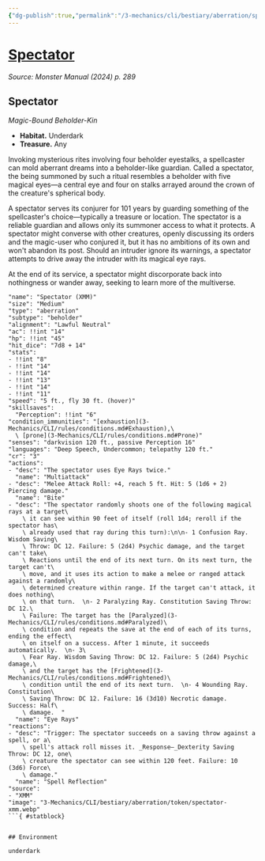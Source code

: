 ```yaml
---
{"dg-publish":true,"permalink":"/3-mechanics/cli/bestiary/aberration/spectator-xmm/","tags":["ttrpg-cli/compendium/src/5e/xmm","ttrpg-cli/monster/cr/3","ttrpg-cli/monster/environment/underdark","ttrpg-cli/monster/size/medium","ttrpg-cli/monster/type/aberration/beholder"],"noteIcon":""}
---
```


# [Spectator](3-Mechanics\CLI\bestiary\aberration/spectator-xmm.md)
*Source: Monster Manual (2024) p. 289*  

## Spectator

*Magic-Bound Beholder-Kin*

- **Habitat.** Underdark  
- **Treasure.** Any  

Invoking mysterious rites involving four beholder eyestalks, a spellcaster can mold aberrant dreams into a beholder-like guardian. Called a spectator, the being summoned by such a ritual resembles a beholder with five magical eyes—a central eye and four on stalks arrayed around the crown of the creature's spherical body.

A spectator serves its conjurer for 101 years by guarding something of the spellcaster's choice—typically a treasure or location. The spectator is a reliable guardian and allows only its summoner access to what it protects. A spectator might converse with other creatures, openly discussing its orders and the magic-user who conjured it, but it has no ambitions of its own and won't abandon its post. Should an intruder ignore its warnings, a spectator attempts to drive away the intruder with its magical eye rays.

At the end of its service, a spectator might discorporate back into nothingness or wander away, seeking to learn more of the multiverse.

```statblock
"name": "Spectator (XMM)"
"size": "Medium"
"type": "aberration"
"subtype": "beholder"
"alignment": "Lawful Neutral"
"ac": !!int "14"
"hp": !!int "45"
"hit_dice": "7d8 + 14"
"stats":
- !!int "8"
- !!int "14"
- !!int "14"
- !!int "13"
- !!int "14"
- !!int "11"
"speed": "5 ft., fly 30 ft. (hover)"
"skillsaves":
  "Perception": !!int "6"
"condition_immunities": "[exhaustion](3-Mechanics/CLI/rules/conditions.md#Exhaustion),\
  \ [prone](3-Mechanics/CLI/rules/conditions.md#Prone)"
"senses": "darkvision 120 ft., passive Perception 16"
"languages": "Deep Speech, Undercommon; telepathy 120 ft."
"cr": "3"
"actions":
- "desc": "The spectator uses Eye Rays twice."
  "name": "Multiattack"
- "desc": "Melee Attack Roll: +4, reach 5 ft. Hit: 5 (1d6 + 2) Piercing damage."
  "name": "Bite"
- "desc": "The spectator randomly shoots one of the following magical rays at a target\
    \ it can see within 90 feet of itself (roll 1d4; reroll if the spectator has\
    \ already used that ray during this turn):\n\n- 1 Confusion Ray. Wisdom Saving\
    \ Throw: DC 12. Failure: 5 (2d4) Psychic damage, and the target can't take\
    \ Reactions until the end of its next turn. On its next turn, the target can't\
    \ move, and it uses its action to make a melee or ranged attack against a randomly\
    \ determined creature within range. If the target can't attack, it does nothing\
    \ on that turn.  \n- 2 Paralyzing Ray. Constitution Saving Throw: DC 12.\
    \ Failure: The target has the [Paralyzed](3-Mechanics/CLI/rules/conditions.md#Paralyzed)\
    \ condition and repeats the save at the end of each of its turns, ending the effect\
    \ on itself on a success. After 1 minute, it succeeds automatically.  \n- 3\
    \ Fear Ray. Wisdom Saving Throw: DC 12. Failure: 5 (2d4) Psychic damage,\
    \ and the target has the [Frightened](3-Mechanics/CLI/rules/conditions.md#Frightened)\
    \ condition until the end of its next turn.  \n- 4 Wounding Ray. Constitution\
    \ Saving Throw: DC 12. Failure: 16 (3d10) Necrotic damage. Success: Half\
    \ damage.  "
  "name": "Eye Rays"
"reactions":
- "desc": "Trigger: The spectator succeeds on a saving throw against a spell, or a\
    \ spell's attack roll misses it. _Response—_Dexterity Saving Throw: DC 12, one\
    \ creature the spectator can see within 120 feet. Failure: 10 (3d6) Force\
    \ damage."
  "name": "Spell Reflection"
"source":
- "XMM"
"image": "3-Mechanics/CLI/bestiary/aberration/token/spectator-xmm.webp"
```{ #statblock}


## Environment

underdark